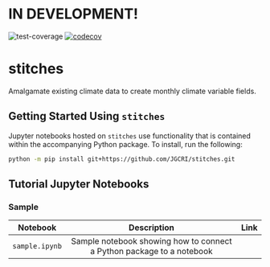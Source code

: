 # IN DEVELOPMENT!

![test-coverage](https://github.com/JGCRI/stitches/workflows/build/badge.svg) [![codecov](https://codecov.io/gh/JGCRI/stitches/branch/master/graph/badge.svg?token=0P0H4B2EI1)](https://codecov.io/gh/JGCRI/stitches)

# stitches
Amalgamate existing climate data to create monthly climate variable fields.

## Getting Started Using `stitches`
Jupyter notebooks hosted on `stitches` use functionality that is contained within the accompanying Python package.  To install, run the following:

```bash
python -m pip install git+https://github.com/JGCRI/stitches.git
```

## Tutorial Jupyter Notebooks
### Sample
| Notebook | Description | Link |
|:-:|:-:|:-:|
| `sample.ipynb` | Sample notebook showing how to connect a Python package to a notebook | |

